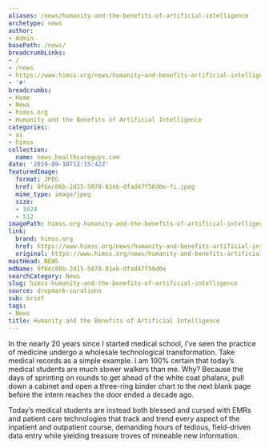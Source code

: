 ```yaml
---
aliases: /news/humanity-and-the-benefits-of-artificial-intelligence
archetype: news
author:
- Admin
basePath: /news/
breadcrumbLinks:
- /
- /news
- https://www.himss.org/news/humanity-and-benefits-artificial-intelligence
- '#'
breadcrumbs:
- Home
- News
- himss.org
- Humanity and the Benefits of Artificial Intelligence
categories:
- ai
- himss
collection:
  name: news.healthcareguys.com
date: '2019-09-10T12:15:42Z'
featuredImage:
  format: JPEG
  href: 9f6ec06b-2d15-5078-81eb-dfad47f56d0e-fi.jpeg
  mime_type: image/jpeg
  size:
  - 1024
  - 512
imagePath: himss.org-humanity-and-the-benefits-of-artificial-intelligence
link:
  brand: himss.org
  href: https://www.himss.org/news/humanity-and-benefits-artificial-intelligence
  original: https://www.himss.org/news/humanity-and-benefits-artificial-intelligence
mastHead: NEWS
mdName: 9f6ec06b-2d15-5078-81eb-dfad47f56d0e
searchCategory: News
slug: himss-humanity-and-the-benefits-of-artificial-intelligence
source: dropmark-curations
sub: brief
tags:
- News
title: Humanity and the Benefits of Artificial Intelligence
---
```


In the nearly 20 years since I started medical school, I’ve seen the practice of medicine undergo a wholesale technological transformation. Take medical records as a simple example. I am 100% certain that today’s medical students are much slower walkers than me. Why? Because the days of sprinting on rounds to get ahead of the white coat phalanx, pull down a cabinet and open a three-ring binder chart to the next blank page before the intern reaches the door ended a decade ago.

Today’s medical students are instead both blessed and cursed with EMRs and patient care technologies that track and trend every aspect of the inpatient and outpatient course, demanding hours of tedious, field-driven data entry while yielding treasure troves of mineable new information.